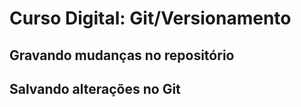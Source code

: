 # Curso Digital: Git/Versionamento

## Gravando mudanças no repositório

## Salvando alterações no Git